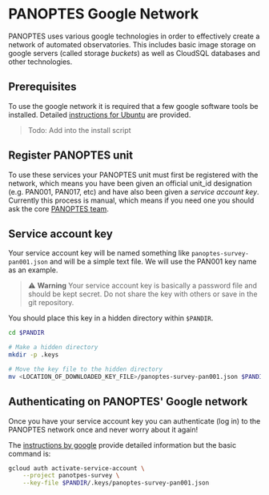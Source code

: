 # PANOPTES Google Network

PANOPTES uses various google technologies in order to effectively
create a network of automated observatories. This includes basic 
image storage on google servers (called storage _buckets_) as well
as CloudSQL databases and other technologies.

## Prerequisites

To use the google network it is required that a few google software 
tools be installed. Detailed [instructions for Ubuntu](https://cloud.google.com/sdk/docs/downloads-apt-get) are provided.

> Todo: Add into the install script

## Register PANOPTES unit

To use these services your PANOPTES unit must first be registered 
with the network, which means you have been given an official unit_id 
designation (e.g. PAN001, PAN017, etc) and have also been given a 
_service account key_. Currently this process is manual, which means
if you need one you should ask the core [PANOPTES team](https://projectpanoptes.org/contact.html).

## Service account key

Your service account key will be named something like `panoptes-survey-pan001.json` and will be a simple text file. We will use the PAN001 key name as an example.

> :warning: **Warning** Your service account key is basically a password file and should be kept secret. Do not share the key with others or save in the git repository.

You should place this key in a hidden directory within `$PANDIR`.

```bash
cd $PANDIR

# Make a hidden directory
mkdir -p .keys  

# Move the key file to the hidden directory
mv <LOCATION_OF_DOWNLOADED_KEY_FILE>/panoptes-survey-pan001.json $PANDIR/.keys/
```

## Authenticating on PANOPTES' Google network

Once you have your service account key you can authenticate (log in) to the PANOPTES network once and never worry about it again!

The [instructions by google](https://cloud.google.com/sdk/gcloud/reference/auth/activate-service-account) provide detailed information but the basic command is:

```bash
gcloud auth activate-service-account \
	--project panotpes-survey \
	--key-file $PANDIR/.keys/panoptes-survey-pan001.json
```